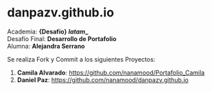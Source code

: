 # danpazv.github.io  
Academia: **{Desafío} _latam__**  
Desafío Final: **Desarrollo de Portafolio**  
Alumna: **Alejandra Serrano** 

Se realiza Fork y Commit a los siguientes Proyectos:  

1. **Camila Alvarado**: https://github.com/nanamood/Portafolio_Camila  
2. **Daniel Paz**: https://github.com/nanamood/danpazv.github.io 
